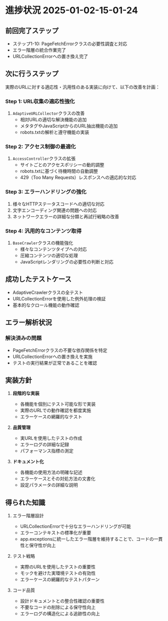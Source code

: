 # 進捗状況 2025-01-02-15-01-24

## 前回完了ステップ
- ステップ1-10: PageFetchErrorクラスの必要性調査と対応
- エラー階層の統合作業完了
- URLCollectionErrorへの置き換え完了

## 次に行うステップ
実際のURLに対する適応性・汎用性のある実装に向けて、以下の改善を計画：

### Step 1: URL収集の適応性強化
1. `AdaptiveURLCollector`クラスの改善
   - 相対URLの適切な解決機能の追加
   - メタタグやJavaScriptからのURL抽出機能の追加
   - robots.txtの解析と遵守機能の実装

### Step 2: アクセス制御の最適化
1. `AccessController`クラスの拡張
   - サイトごとのアクセスポリシーの動的調整
   - robots.txtに基づく待機時間の自動調整
   - 429（Too Many Requests）レスポンスへの適応的な対応

### Step 3: エラーハンドリングの強化
1. 様々なHTTPステータスコードへの適切な対応
2. 文字エンコーディング関連の問題への対応
3. ネットワークエラーの詳細な分類と再試行戦略の改善

### Step 4: 汎用的なコンテンツ取得
1. `BaseCrawler`クラスの機能強化
   - 様々なコンテンツタイプへの対応
   - 圧縮コンテンツの適切な処理
   - JavaScriptレンダリングの必要性の判断と対応

## 成功したテストケース
- AdaptiveCrawlerクラスの全テスト
- URLCollectionErrorを使用した例外処理の検証
- 基本的なクロール機能の動作確認

## エラー解析状況
### 解決済みの問題
- PageFetchErrorクラスの不要な依存関係を特定
- URLCollectionErrorへの置き換えを実施
- テストの実行結果が正常であることを確認

## 実装方針
1. **段階的な実装**
   - 各機能を個別にテスト可能な形で実装
   - 実際のURLでの動作確認を都度実施
   - エラーケースの網羅的なテスト

2. **品質管理**
   - 実URLを使用したテストの作成
   - エラーログの詳細な記録
   - パフォーマンス指標の測定

3. **ドキュメント化**
   - 各機能の使用方法の明確な記述
   - エラーケースとその対処方法の文書化
   - 設定パラメータの詳細な説明

## 得られた知識
1. エラー階層設計
   - URLCollectionErrorで十分なエラーハンドリングが可能
   - エラーコンテキストの標準化が重要
   - app.exceptionsに統一したエラー階層を維持することで、コードの一貫性と保守性が向上

2. テスト戦略
   - 実際のURLを使用したテストの重要性
   - モックを避けた実環境テストの有効性
   - エラーケースの網羅的なテストパターン

3. コード品質
   - 設計ドキュメントとの整合性確認の重要性
   - 不要なコードの削除による保守性向上
   - エラーログの構造化による追跡性の向上 